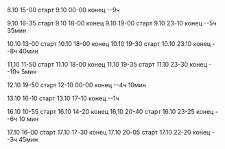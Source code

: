 8.10 15-00 старт
9.10 00-00 конец
--9ч

9.10 16-35 старт
9.10 18-00 конец
9.10 19-00 старт
9.10 23-10 конец
--5ч 35мин

10.10 13-00 старт
10.10 18-00 конец
10.10 19-30 старт
10.10 23.10 конец
--8ч 40мин

11,10 11-50 старт
11.10 18-00 конец
11.10 19-35 старт
11.10 23-30 конец
--10ч 5мин

12.10 19-50 старт
12-10 00-00 конец
--4ч 10мин

13.10 16-10 старт
13.10 17-10 конец
--1ч

16.10 10-55 старт
16.10 14-20 конец
16,10 20-40 старт
16.10 23-25 конец
--6ч 10 мин

17.10 16-00 старт
17.10 17-30 конец
17.10 20-05 старт
17.10 22-20 конец
--3ч 45мин